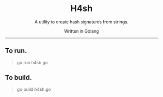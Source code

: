 <h1 align="center">H4sh</h1>
<p align="center">A utility to create hash signatures from strings.</p>
<p align="center">Written in Golang</p>

---

## To run.
> go run h4sh.go
## To build.
> go build h4sh.go
